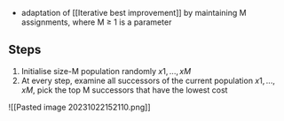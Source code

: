 - adaptation of [[Iterative best improvement]] by maintaining M assignments, where M ≥ 1 is a parameter

## Steps
1. Initialise size-M population randomly $x1,...,xM$
2. At every step, examine all successors of the current population $x1,...,xM$, pick the top M successors that have the lowest cost

![[Pasted image 20231022152110.png]]